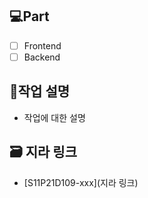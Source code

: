 ## 💻Part
- [ ] Frontend
- [ ] Backend

## 📝작업 설명
- 작업에 대한 설명

## 🗃️ 지라 링크
- [S11P21D109-xxx](지라 링크)


